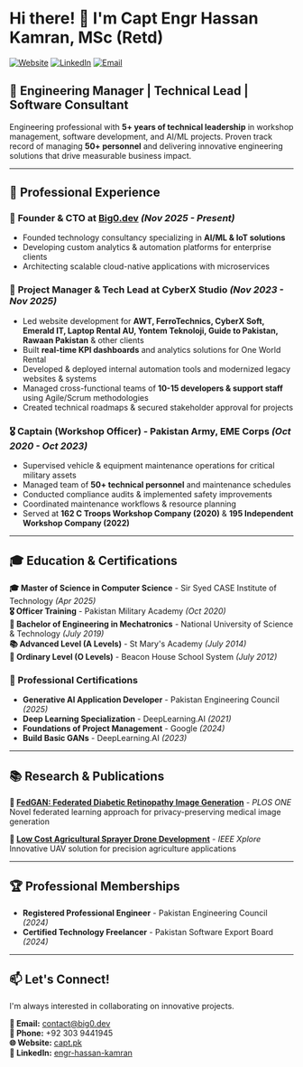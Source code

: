 # Hi there! 👋 I'm Capt Engr Hassan Kamran, MSc (Retd)

[![Website](https://img.shields.io/badge/Website-capt.pk-blue?style=flat-square&logo=google-chrome)](https://capt.pk)
[![LinkedIn](https://img.shields.io/badge/LinkedIn-engr--hassan--kamran-0077B5?style=flat-square&logo=linkedin)](https://linkedin.com/in/engr-hassan-kamran)
[![Email](https://img.shields.io/badge/Email-contact@big0.dev-D14836?style=flat-square&logo=gmail)](mailto:contact@big0.dev)

## 🚀 Engineering Manager | Technical Lead | Software Consultant

Engineering professional with **5+ years of technical leadership** in workshop management, software development, and AI/ML projects. Proven track record of managing **50+ personnel** and delivering innovative engineering solutions that drive measurable business impact.

---

## 💼 Professional Experience

### 🎯 **Founder & CTO** at [Big0.dev](https://big0.dev) *(Nov 2025 - Present)*
- Founded technology consultancy specializing in **AI/ML & IoT solutions**
- Developing custom analytics & automation platforms for enterprise clients
- Architecting scalable cloud-native applications with microservices

### 🏢 **Project Manager & Tech Lead** at CyberX Studio *(Nov 2023 - Nov 2025)*
- Led website development for **AWT, FerroTechnics, CyberX Soft, Emerald IT, Laptop Rental AU, Yontem Teknoloji, Guide to Pakistan, Rawaan Pakistan** & other clients
- Built **real-time KPI dashboards** and analytics solutions for One World Rental
- Developed & deployed internal automation tools and modernized legacy websites & systems
- Managed cross-functional teams of **10-15 developers & support staff** using Agile/Scrum methodologies
- Created technical roadmaps & secured stakeholder approval for projects

### 🎖️ **Captain (Workshop Officer)** - Pakistan Army, EME Corps *(Oct 2020 - Oct 2023)*
- Supervised vehicle & equipment maintenance operations for critical military assets
- Managed team of **50+ technical personnel** and maintenance schedules
- Conducted compliance audits & implemented safety improvements
- Coordinated maintenance workflows & resource planning
- Served at **162 C Troops Workshop Company (2020)** & **195 Independent Workshop Company (2022)**

---

## 🎓 Education & Certifications

**🎓 Master of Science in Computer Science** - Sir Syed CASE Institute of Technology *(Apr 2025)*  
**🎖️ Officer Training** - Pakistan Military Academy *(Oct 2020)*  
**🔧 Bachelor of Engineering in Mechatronics** - National University of Science & Technology *(July 2019)*  
**📚 Advanced Level (A Levels)** - St Mary's Academy *(July 2014)*  
**📖 Ordinary Level (O Levels)** - Beacon House School System *(July 2012)*

### 📜 Professional Certifications
- **Generative AI Application Developer** - Pakistan Engineering Council *(2025)*
- **Deep Learning Specialization** - DeepLearning.AI *(2021)*
- **Foundations of Project Management** - Google *(2024)*
- **Build Basic GANs** - DeepLearning.AI *(2023)*

---

## 📚 Research & Publications

**📖 [FedGAN: Federated Diabetic Retinopathy Image Generation](https://journals.plos.org/plosone/)** - *PLOS ONE*  
Novel federated learning approach for privacy-preserving medical image generation

**🚁 [Low Cost Agricultural Sprayer Drone Development](https://ieeexplore.ieee.org/)** - *IEEE Xplore*  
Innovative UAV solution for precision agriculture applications

---

## 🏆 Professional Memberships

- **Registered Professional Engineer** - Pakistan Engineering Council *(2024)*
- **Certified Technology Freelancer** - Pakistan Software Export Board *(2024)*

---

## 📫 Let's Connect!

I'm always interested in collaborating on innovative projects.

**📧 Email:** [contact@big0.dev](mailto:contact@big0.dev)  
**📱 Phone:** +92 303 9441945  
**🌐 Website:** [capt.pk](https://capt.pk)  
**💼 LinkedIn:** [engr-hassan-kamran](https://linkedin.com/in/engr-hassan-kamran)
